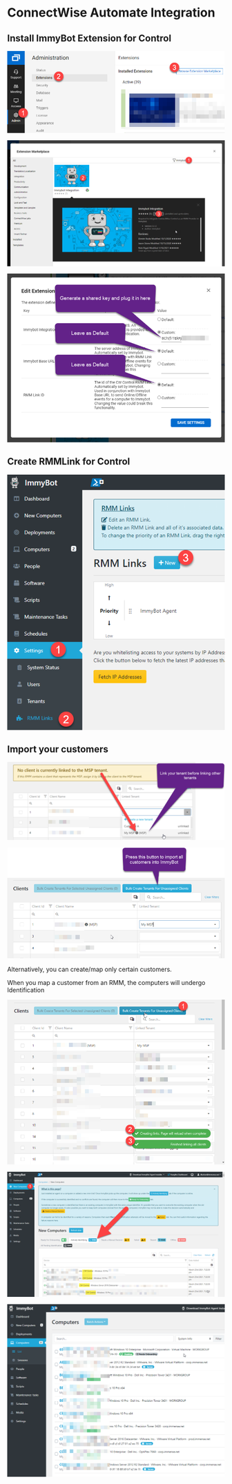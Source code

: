 # ConnectWise Automate Integration

## Install ImmyBot Extension for Control

![](../.vuepress/images/2021-03-23-19-12-34.png)


![](../.vuepress/images/2021-03-23-19-13-56.png)

![](../.vuepress/images/2021-03-23-19-17-38.png)

## Create RMMLink for Control

![](../.vuepress/images/2021-03-23-15-05-59.png)

## Import your customers

![](../.vuepress/images/2021-03-23-18-57-19.png)

![](../.vuepress/images/2021-03-23-19-01-36.png)

Alternatively, you can create/map only certain customers.

When you map a customer from an RMM, the computers will undergo Identification

![](../.vuepress/images/2021-03-23-19-21-03.png)

![](../.vuepress/images/2021-03-23-19-24-06.png)

![](../.vuepress/images/2021-03-23-19-08-30.png)